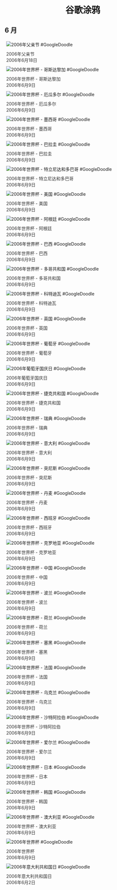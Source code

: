 
<h1 align="center"> 谷歌涂鸦 </h1>




## 6 月

<div class="image">


<img src="https://lh3.googleusercontent.com/00tH4x-LVlbfvJXBwpzbnYPefbf8OdzMYS5c7VyMf31IKiIpmjlGUF-DrpcMpRoLwOKMfbexEbbnbXTsVLYUrJW6loaxP8jHu-4gQd5H=s660" alt="2006年父亲节 #GoogleDoodle" style="margin: 5px"/>
<div class="info" style="font-size: 14px; color:#333333; margin:5px"><div class="title">2006年父亲节</div><div class="date">2006年6月18日</div></div>

<img src="https://www.google.com/logos/2006/worldcup06_cr.gif" alt="2006年世界杯 - 哥斯达黎加 #GoogleDoodle" style="margin: 5px"/>
<div class="info" style="font-size: 14px; color:#333333; margin:5px"><div class="title">2006年世界杯 - 哥斯达黎加</div><div class="date">2006年6月9日</div></div>

<img src="https://www.google.com/logos/2006/worldcup06_ec.gif" alt="2006年世界杯 - 厄瓜多尔 #GoogleDoodle" style="margin: 5px"/>
<div class="info" style="font-size: 14px; color:#333333; margin:5px"><div class="title">2006年世界杯 - 厄瓜多尔</div><div class="date">2006年6月9日</div></div>

<img src="https://www.google.com/logos/2006/worldcup06_mx.gif" alt="2006年世界杯 - 墨西哥 #GoogleDoodle" style="margin: 5px"/>
<div class="info" style="font-size: 14px; color:#333333; margin:5px"><div class="title">2006年世界杯 - 墨西哥</div><div class="date">2006年6月9日</div></div>

<img src="https://www.google.com/logos/2006/worldcup06_py.gif" alt="2006年世界杯 - 巴拉圭 #GoogleDoodle" style="margin: 5px"/>
<div class="info" style="font-size: 14px; color:#333333; margin:5px"><div class="title">2006年世界杯 - 巴拉圭</div><div class="date">2006年6月9日</div></div>

<img src="https://www.google.com/logos/2006/worldcup06_tt.gif" alt="2006年世界杯 - 特立尼达和多巴哥 #GoogleDoodle" style="margin: 5px"/>
<div class="info" style="font-size: 14px; color:#333333; margin:5px"><div class="title">2006年世界杯 - 特立尼达和多巴哥</div><div class="date">2006年6月9日</div></div>

<img src="https://www.google.com/logos/2006/worldcup06_us.gif" alt="2006年世界杯 - 美国 #GoogleDoodle" style="margin: 5px"/>
<div class="info" style="font-size: 14px; color:#333333; margin:5px"><div class="title">2006年世界杯 - 美国</div><div class="date">2006年6月9日</div></div>

<img src="https://lh3.googleusercontent.com/LQ_76591TRIIHeeyT1VpSz5Sg-74eidJzTvoyJMB29vkzaFHSo_uEM6XOm23hSJ4atvXWwz_V1-t8pRrRvfN8K_IQEk1JrTe445cm0U=s660" alt="2006年世界杯 - 阿根廷 #GoogleDoodle" style="margin: 5px"/>
<div class="info" style="font-size: 14px; color:#333333; margin:5px"><div class="title">2006年世界杯 - 阿根廷</div><div class="date">2006年6月9日</div></div>

<img src="https://www.google.com/logos/2006/worldcup06_br.gif" alt="2006年世界杯 - 巴西 #GoogleDoodle" style="margin: 5px"/>
<div class="info" style="font-size: 14px; color:#333333; margin:5px"><div class="title">2006年世界杯 - 巴西</div><div class="date">2006年6月9日</div></div>

<img src="https://www.google.com/logos/2006/worldcup06_tg.gif" alt="2006年世界杯 - 多哥共和国 #GoogleDoodle" style="margin: 5px"/>
<div class="info" style="font-size: 14px; color:#333333; margin:5px"><div class="title">2006年世界杯 - 多哥共和国</div><div class="date">2006年6月9日</div></div>

<img src="https://www.google.com/logos/2006/worldcup06_ci.gif" alt="2006年世界杯 - 科特迪瓦 #GoogleDoodle" style="margin: 5px"/>
<div class="info" style="font-size: 14px; color:#333333; margin:5px"><div class="title">2006年世界杯 - 科特迪瓦</div><div class="date">2006年6月9日</div></div>

<img src="https://www.google.com/logos/2006/worldcup06_uk.gif" alt="2006年世界杯 - 英国 #GoogleDoodle" style="margin: 5px"/>
<div class="info" style="font-size: 14px; color:#333333; margin:5px"><div class="title">2006年世界杯 - 英国</div><div class="date">2006年6月9日</div></div>

<img src="https://www.google.com/logos/2006/worldcup06_pt.gif" alt="2006年世界杯 - 葡萄牙 #GoogleDoodle" style="margin: 5px"/>
<div class="info" style="font-size: 14px; color:#333333; margin:5px"><div class="title">2006年世界杯 - 葡萄牙</div><div class="date">2006年6月9日</div></div>

<img src="https://www.google.com/logos/2006/portugal06.gif" alt="2006年葡萄牙国庆日 #GoogleDoodle" style="margin: 5px"/>
<div class="info" style="font-size: 14px; color:#333333; margin:5px"><div class="title">2006年葡萄牙国庆日</div><div class="date">2006年6月9日</div></div>

<img src="https://www.google.com/logos/2006/worldcup06_cz.gif" alt="2006年世界杯 - 捷克共和国 #GoogleDoodle" style="margin: 5px"/>
<div class="info" style="font-size: 14px; color:#333333; margin:5px"><div class="title">2006年世界杯 - 捷克共和国</div><div class="date">2006年6月9日</div></div>

<img src="https://www.google.com/logos/2006/worldcup06_se.gif" alt="2006年世界杯 - 瑞典 #GoogleDoodle" style="margin: 5px"/>
<div class="info" style="font-size: 14px; color:#333333; margin:5px"><div class="title">2006年世界杯 - 瑞典</div><div class="date">2006年6月9日</div></div>

<img src="https://lh3.googleusercontent.com/6RiVlS34p2vNrIaUl6EffWFErr0AEH0GidLdQgQs6eqb0gN-3ZodJlcEn9LGFWfsm2x5CFzde250OthJpq2XfU9n57E68jsq6SuqSfY=s660" alt="2006年世界杯 - 意大利 #GoogleDoodle" style="margin: 5px"/>
<div class="info" style="font-size: 14px; color:#333333; margin:5px"><div class="title">2006年世界杯 - 意大利</div><div class="date">2006年6月9日</div></div>

<img src="https://www.google.com/logos/2006/worldcup06_tn.gif" alt="2006年世界杯 - 突尼斯 #GoogleDoodle" style="margin: 5px"/>
<div class="info" style="font-size: 14px; color:#333333; margin:5px"><div class="title">2006年世界杯 - 突尼斯</div><div class="date">2006年6月9日</div></div>

<img src="https://www.google.com/logos/2006/worldcup06_de.gif" alt="2006年世界杯 - 丹麦 #GoogleDoodle" style="margin: 5px"/>
<div class="info" style="font-size: 14px; color:#333333; margin:5px"><div class="title">2006年世界杯 - 丹麦</div><div class="date">2006年6月9日</div></div>

<img src="https://www.google.com/logos/2006/worldcup06_es.gif" alt="2006年世界杯 - 西班牙 #GoogleDoodle" style="margin: 5px"/>
<div class="info" style="font-size: 14px; color:#333333; margin:5px"><div class="title">2006年世界杯 - 西班牙</div><div class="date">2006年6月9日</div></div>

<img src="https://www.google.com/logos/2006/worldcup06_hr.gif" alt="2006年世界杯 - 克罗地亚 #GoogleDoodle" style="margin: 5px"/>
<div class="info" style="font-size: 14px; color:#333333; margin:5px"><div class="title">2006年世界杯 - 克罗地亚</div><div class="date">2006年6月9日</div></div>

<img src="https://www.google.com/logos/2006/worldcup06_ch.gif" alt="2006年世界杯 - 中国 #GoogleDoodle" style="margin: 5px"/>
<div class="info" style="font-size: 14px; color:#333333; margin:5px"><div class="title">2006年世界杯 - 中国</div><div class="date">2006年6月9日</div></div>

<img src="https://www.google.com/logos/2006/worldcup06_pl.gif" alt="2006年世界杯 - 波兰 #GoogleDoodle" style="margin: 5px"/>
<div class="info" style="font-size: 14px; color:#333333; margin:5px"><div class="title">2006年世界杯 - 波兰</div><div class="date">2006年6月9日</div></div>

<img src="https://www.google.com/logos/2006/worldcup06_nl.gif" alt="2006年世界杯 - 荷兰 #GoogleDoodle" style="margin: 5px"/>
<div class="info" style="font-size: 14px; color:#333333; margin:5px"><div class="title">2006年世界杯 - 荷兰</div><div class="date">2006年6月9日</div></div>

<img src="https://lh3.googleusercontent.com/XdHZz9r6fKl3weHJSxvmw2gLHV7UBZ5kU9QC5UU4HW8VYUZPk6GeD1vB9cCHXzDC0T3QMksXUJK5mFOb2reCgy6MhrtUYM70I9CpjNQI=s660" alt="2006年世界杯 - 塞黑 #GoogleDoodle" style="margin: 5px"/>
<div class="info" style="font-size: 14px; color:#333333; margin:5px"><div class="title">2006年世界杯 - 塞黑</div><div class="date">2006年6月9日</div></div>

<img src="https://www.google.com/logos/2006/worldcup06_fr.gif" alt="2006年世界杯 - 法国 #GoogleDoodle" style="margin: 5px"/>
<div class="info" style="font-size: 14px; color:#333333; margin:5px"><div class="title">2006年世界杯 - 法国</div><div class="date">2006年6月9日</div></div>

<img src="https://www.google.com/logos/2006/worldcup06_ua.gif" alt="2006年世界杯 - 乌克兰 #GoogleDoodle" style="margin: 5px"/>
<div class="info" style="font-size: 14px; color:#333333; margin:5px"><div class="title">2006年世界杯 - 乌克兰</div><div class="date">2006年6月9日</div></div>

<img src="https://www.google.com/logos/2006/worldcup06_sa.gif" alt="2006年世界杯 - 沙特阿拉伯 #GoogleDoodle" style="margin: 5px"/>
<div class="info" style="font-size: 14px; color:#333333; margin:5px"><div class="title">2006年世界杯 - 沙特阿拉伯</div><div class="date">2006年6月9日</div></div>

<img src="https://www.google.com/logos/2006/worldcup06_ir.gif" alt="2006年世界杯 - 爱尔兰 #GoogleDoodle" style="margin: 5px"/>
<div class="info" style="font-size: 14px; color:#333333; margin:5px"><div class="title">2006年世界杯 - 爱尔兰</div><div class="date">2006年6月9日</div></div>

<img src="https://lh3.googleusercontent.com/RGACCgeO-d9Vky43KdN501YMAW8ZwlT5WizCMn_Z0Ck1BuZyN4IswC4QoHY9UXK7u2b5Vwm1NgEIJrkuJjj--4ptDTyLf-ARkWhZVzYV=s660" alt="2006年世界杯 - 日本 #GoogleDoodle" style="margin: 5px"/>
<div class="info" style="font-size: 14px; color:#333333; margin:5px"><div class="title">2006年世界杯 - 日本</div><div class="date">2006年6月9日</div></div>

<img src="https://www.google.com/logos/2006/worldcup06_kr.gif" alt="2006年世界杯 - 韩国 #GoogleDoodle" style="margin: 5px"/>
<div class="info" style="font-size: 14px; color:#333333; margin:5px"><div class="title">2006年世界杯 - 韩国</div><div class="date">2006年6月9日</div></div>

<img src="https://www.google.com/logos/2006/worldcup06_au.gif" alt="2006年世界杯 - 澳大利亚 #GoogleDoodle" style="margin: 5px"/>
<div class="info" style="font-size: 14px; color:#333333; margin:5px"><div class="title">2006年世界杯 - 澳大利亚</div><div class="date">2006年6月9日</div></div>

<img src="https://lh3.googleusercontent.com/05-Kyw0ii3QkZcQyX_svr7ym-B--5IsQOR2KSZF3p73IAvEpPjJ1PsBWvsaZtUH3wtLK5lBwCU5Yo6RjBUV0M8bBIQTpJZsc6wN1UvBdJA=s660" alt="2006年世界杯 #GoogleDoodle" style="margin: 5px"/>
<div class="info" style="font-size: 14px; color:#333333; margin:5px"><div class="title">2006年世界杯</div><div class="date">2006年6月9日</div></div>

<img src="https://www.google.com/logos/2006/italy06.gif" alt="2006年意大利共和国日 #GoogleDoodle" style="margin: 5px"/>
<div class="info" style="font-size: 14px; color:#333333; margin:5px"><div class="title">2006年意大利共和国日</div><div class="date">2006年6月2日</div></div>

</div>








